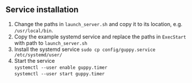 ## Service installation

1. Change the paths in `launch_server.sh` and copy it to its location, e.g. `/usr/local/bin`.
2. Copy the example systemd service and replace the paths in `ExecStart` with path to `launch_server.sh`
3. Install the systemd service
`sudo cp config/guppy.service /etc/systemd/user/`
4. Start the service  
`systemctl --user enable guppy.timer`  
`systemctl --user start guppy.timer`
